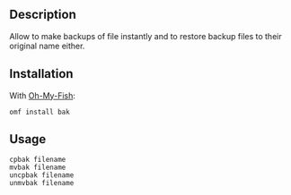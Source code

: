 ## Description

Allow to make backups of file instantly and to restore backup files to their original name either.

## Installation

With [Oh-My-Fish](https://www.github.com/oh-my-fish/oh-my-fish):

    omf install bak

## Usage

    cpbak filename
    mvbak filename
    uncpbak filename
    unmvbak filename
